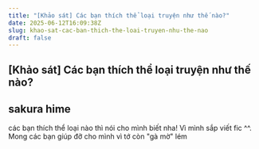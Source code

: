 ```yaml
---
title: "[Khảo sát] Các bạn thích thể loại truyện như thế nào?"
date: 2025-06-12T16:09:38Z
slug: khao-sat-cac-ban-thich-the-loai-truyen-nhu-the-nao
draft: false
---
```


## [Khảo sát] Các bạn thích thể loại truyện như thế nào?

## sakura hime

các bạn thích thể loại nào thì nói cho mình biết nha! Vì mình sắp viết fic ^^. Mong các bạn giúp đỡ cho mình vì tớ còn "gà mờ" lém